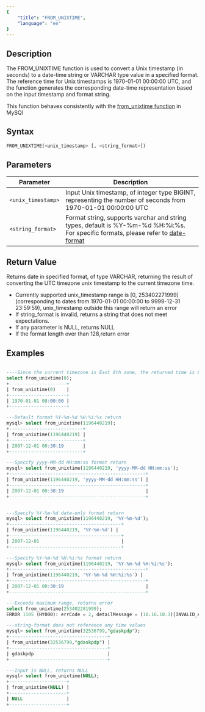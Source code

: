 ```yaml
---
{
    "title": "FROM_UNIXTIME",
    "language": "en"
}
---
```


## Description


The FROM_UNIXTIME function is used to convert a Unix timestamp (in seconds) to a date-time string or VARCHAR type value in a specified format. The reference time for Unix timestamps is 1970-01-01 00:00:00 UTC, and the function generates the corresponding date-time representation based on the input timestamp and format string.

This function behaves consistently with the [from_unixtime function](https://dev.mysql.com/doc/refman/8.4/en/date-and-time-functions.html#function_from-unixtime) in MySQl

## Syntax

```sql
FROM_UNIXTIME(<unix_timestamp> [, <string_format>])
```

## Parameters

| Parameter | Description |
| -- | -- |
| `<unix_timestamp>` | Input Unix timestamp, of integer type BIGINT, representing the number of seconds from 1970-01-01 00:00:00 UTC |
| `<string_format>` | Format string, supports varchar and string types, default is %Y-%m-%d %H:%i:%s. For specific formats, please refer to [date-format](./date-format) |

## Return Value

Returns date in specified format, of type VARCHAR, returning the result of converting the UTC timezone unix timestamp to the current timezone time.
- Currently supported unix_timestamp range is [0, 253402271999] (corresponding to dates from 1970-01-01 00:00:00 to 9999-12-31 23:59:59), unix_timestamp outside this range will return an error
- If string_format is invalid, returns a string that does not meet expectations.
- If any parameter is NULL, returns NULL
- If the format length over than 128,return error

## Examples

```sql

----Since the current timezone is East 8th zone, the returned time is 8 hours ahead of UTC
select from_unixtime(0);
+---------------------+
| from_unixtime(0)    |
+---------------------+
| 1970-01-01 08:00:00 |
+---------------------+

---Default format %Y-%m-%d %H:%i:%s return
mysql> select from_unixtime(1196440219);
+---------------------------+
| from_unixtime(1196440219) |
+---------------------------+
| 2007-12-01 00:30:19       |
+---------------------------+

---Specify yyyy-MM-dd HH:mm:ss format return
mysql> select from_unixtime(1196440219, 'yyyy-MM-dd HH:mm:ss');
+--------------------------------------------------+
| from_unixtime(1196440219, 'yyyy-MM-dd HH:mm:ss') |
+--------------------------------------------------+
| 2007-12-01 00:30:19                              |
+--------------------------------------------------+


---Specify %Y-%m-%d date-only format return
mysql> select from_unixtime(1196440219, '%Y-%m-%d');
+-----------------------------------------+
| from_unixtime(1196440219, '%Y-%m-%d') |
+-----------------------------------------+
| 2007-12-01                              |
+-----------------------------------------+

---Specify %Y-%m-%d %H:%i:%s format return
mysql> select from_unixtime(1196440219, '%Y-%m-%d %H:%i:%s');
+--------------------------------------------------+
| from_unixtime(1196440219, '%Y-%m-%d %H:%i:%s') |
+--------------------------------------------------+
| 2007-12-01 00:30:19                              |
+--------------------------------------------------+

---Exceeds maximum range, returns error
select from_unixtime(253402281999);
ERROR 1105 (HY000): errCode = 2, detailMessage = (10.16.10.3)[INVALID_ARGUMENT]Operation from_unixtime_new of 253402281999, yyyy-MM-dd HH:mm:ss is invalid

---string-format does not reference any time values
mysql> select from_unixtime(32536799,"gdaskpdp");
+------------------------------------+
| from_unixtime(32536799,"gdaskpdp") |
+------------------------------------+
| gdaskpdp                           |
+------------------------------------+

---Input is NULL, returns NULL
mysql> select from_unixtime(NULL);
+---------------------+
| from_unixtime(NULL) |
+---------------------+
| NULL                |
+---------------------+

```